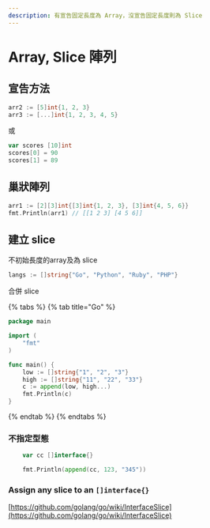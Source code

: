 ```yaml
---
description: 有宣告固定長度為 Array，沒宣告固定長度則為 Slice
---
```


# Array, Slice 陣列

## 宣告方法

```go
arr2 := [5]int{1, 2, 3}
arr3 := [...]int{1, 2, 3, 4, 5}
```

或

```go
var scores [10]int
scores[0] = 90
scores[1] = 89
```

## 巢狀陣列

```go
arr1 := [2][3]int{[3]int{1, 2, 3}, [3]int{4, 5, 6}}
fmt.Println(arr1) // [[1 2 3] [4 5 6]]
```

## 建立 slice

不初始長度的array及為 slice

```go
langs := []string{"Go", "Python", "Ruby", "PHP"}
```

合併 slice

{% tabs %}
{% tab title="Go" %}
```go
package main

import (
	"fmt"
)

func main() {
	low := []string{"1", "2", "3"}
	high := []string{"11", "22", "33"}
	c := append(low, high...)
	fmt.Println(c)
}

```
{% endtab %}
{% endtabs %}

### 不指定型態

```go
	var cc []interface{}

	fmt.Println(append(cc, 123, "345"))
```

### Assign any slice to an `[]interface{}`

[https://github.com/golang/go/wiki/InterfaceSlice](https://github.com/golang/go/wiki/InterfaceSlice)

